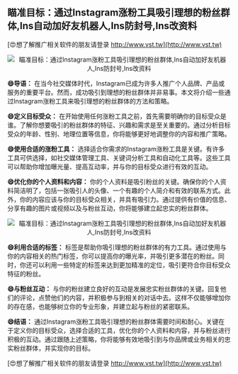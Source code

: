 ## **瞄准目标：通过Instagram涨粉工具吸引理想的粉丝群体,Ins自动加好友机器人,Ins防封号,Ins改资料**

[😍想了解推广相关软件的朋友请登录 http://www.vst.tw](http://www.vst.tw)

 <center><img src="https://vst.tw/MP4/tuiguang/png/4.png" alt="瞄准目标：通过Instagram涨粉工具吸引理想的粉丝群体,Ins自动加好友机器人,Ins防封号,Ins改资料"></center>

**😄导语：**
在当今社交媒体时代，Instagram已成为许多人推广个人品牌、产品或服务的重要平台。然而，成功吸引到理想的粉丝群体并非易事。本文将介绍一些通过Instagram涨粉工具来吸引理想的粉丝群体的方法和策略。

**😄定义目标受众：**
在开始使用任何涨粉工具之前，首先需要明确你的目标受众是谁。了解你想要吸引的粉丝群体的特征、兴趣和需求是至关重要的。通过分析目标受众的年龄、性别、地理位置等信息，你将能够更好地调整你的内容和推广策略。

**😄使用合适的涨粉工具：**
选择适合你需求的Instagram涨粉工具是关键。有许多工具可供选择，如社交媒体管理工具、关键词分析工具和自动化工具等。这些工具可以帮助你增加曝光量、提高互动率，并与你的目标受众进行有效的互动。

**😄优化你的个人资料和内容：**
你的个人资料是吸引粉丝的关键。确保你的个人资料简洁明了，包括一张吸引人的头像、一个有趣的个人简介和有效的联系方式。此外，你的内容应该与你的目标受众相关，并具有吸引力。通过提供有价值的信息、分享有趣的图片或视频以及与粉丝互动，你将能够建立起忠实的粉丝群体。

 <center><img src="https://vst.tw/MP4/tuiguang/png/6.png" alt="瞄准目标：通过Instagram涨粉工具吸引理想的粉丝群体,Ins自动加好友机器人,Ins防封号,Ins改资料"></center>

**😄利用合适的标签：**
标签是帮助你吸引理想的粉丝群体的有力工具。通过使用与你的内容相关的热门标签，你可以提高你的曝光率，并吸引更多潜在的粉丝。同时，你还可以利用一些特定的标签来达到更加精准的定位，吸引更符合你目标受众特征的粉丝。

**😄与粉丝互动：**
与你的粉丝建立良好的互动是发展忠实粉丝群体的关键。回复他们的评论，点赞他们的内容，并积极参与到相关的对话中去。这样不仅能够增加你的存在感，也能够树立你的专业形象，并建立起与粉丝的紧密联系。

**😄结语：**
通过Instagram涨粉工具吸引理想的粉丝群体需要时间和耐心。关键在于定义你的目标受众，选择合适的工具，优化你的个人资料和内容，并与粉丝进行积极的互动。通过跟随上述策略，你将能够有效地吸引到与你品牌或业务相关的忠实粉丝群体，并实现你的目标。

[😍想了解推广相关软件的朋友请登录 http://www.vst.tw](http://www.vst.tw)



